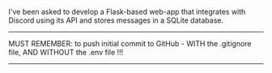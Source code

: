 I've been asked to develop a Flask-based web-app that integrates with Discord using its API and stores messages in a SQLite database.

***
MUST REMEMBER: to push initial commit to GitHub - WITH the .gitignore file, AND WITHOUT the .env file !!!
***

